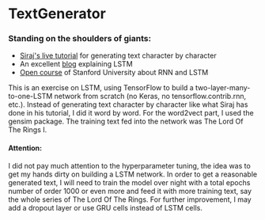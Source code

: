 # TextGenerator
### Standing on the shoulders of giants: 
- [Siraj's live tutorial](https://www.youtube.com/watch?v=ZGU5kIG7b2I&index=21&list=PL2-dafEMk2A7mfQDsEcmxxtxgFEZg0bW-) for generating text character by character   
- An excellent [blog](http://colah.github.io/posts/2015-08-Understanding-LSTMs/) explaining LSTM
- [Open course](https://www.youtube.com/watch?v=Keqep_PKrY8) of Stanford University about RNN and LSTM

This is an exercise on LSTM, using TensorFlow to build a two-layer-many-to-one-LSTM network from scratch (no Keras, no tensorflow.contrib.rnn, etc.).
Instead of generating text character by character like what Siraj has done in his tutorial, I did it word by word. 
For the word2vect part, I used the gensim package. 
The training text fed into the network was The Lord Of The Rings I.

#### Attention:
I did not pay much attention to the hyperparameter tuning, the idea was to get my hands dirty on building a LSTM network.
In order to get a reasonable generated text, I will need to train the model over night with a total epochs number of order 1000 
or even more and feed it with more training text, say the whole series of The Lord Of The Rings. 
For further improvement, I may add a dropout layer or use GRU cells instead of LSTM cells.
